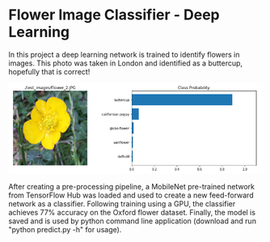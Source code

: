 # Flower Image Classifier - Deep Learning

In this project a deep learning network is trained to identify flowers in images. This photo was taken in London and identified as a buttercup, hopefully that is correct!

![London Flower](London_Flower.PNG)

After creating a pre-processing pipeline, a MobileNet pre-trained network from TensorFlow Hub was loaded and used to create a new feed-forward network as a classifier. Following training using a GPU, the classifier achieves 77% accuracy on the Oxford flower dataset. Finally, the model is saved and is used by python command line application (download and run "python predict.py -h" for usage).


